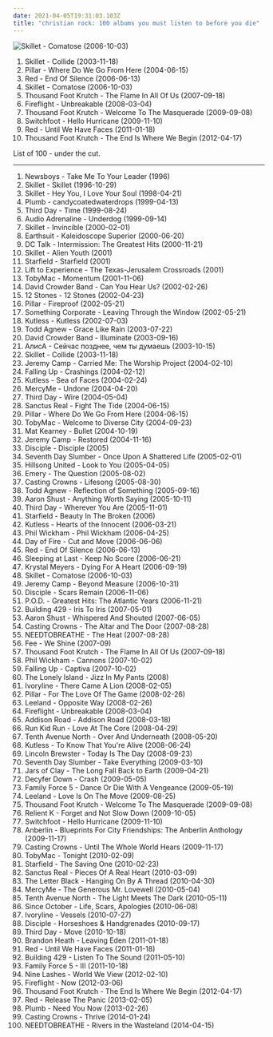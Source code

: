```yaml
---
date: 2021-04-05T19:31:03.103Z
title: "christian rock: 100 albums you must listen to before you die"
---
```

![Skillet - Comatose (2006-10-03)](http://coverartarchive.org/release/cd858900-f750-4c61-a782-1603f6f5b472/15028383485-500.jpg "Skillet - Comatose (2006-10-03)")
<ol class="albums">
<li data-cover="http://coverartarchive.org/release/6281f0d7-1aa6-43b1-abd9-ee0ca999fb26/2220888510-500.jpg" data-tags="christian rock" role="button">Skillet - Collide (2003-11-18)</li>
<li data-cover="http://coverartarchive.org/release/814233a9-f6b0-4722-b4de-c9d60c015f45/2164745129-500.jpg" data-tags="christian rock" role="button">Pillar - Where Do We Go From Here (2004-06-15)</li>
<li data-cover="https://img.discogs.com/ebPU9RWHmh53VwUrHRTV_TpGxbU=/fit-in/300x300/filters:strip_icc():format(jpeg):mode_rgb():quality(90)/discogs-images/R-6790253-1426685131-5495.jpeg.jpg" data-tags="christian rock, alternative rock" role="button">Red - End Of Silence (2006-06-13)</li>
<li data-cover="http://coverartarchive.org/release/cd858900-f750-4c61-a782-1603f6f5b472/15028383485-500.jpg" data-tags="christian rock, alternative rock" role="button">Skillet - Comatose (2006-10-03)</li>
<li data-cover="http://coverartarchive.org/release/bf7799a4-f0ef-4f0d-8bb7-8c203b25ea87/2220921783-500.jpg" data-tags="christian rock" role="button">Thousand Foot Krutch - The Flame In All Of Us (2007-09-18)</li>
<li data-cover="http://coverartarchive.org/release/c2ac6303-90bd-4286-8c74-dfa9235a8e93/8887519155-500.jpg" data-tags="christian rock" role="button">Fireflight - Unbreakable (2008-03-04)</li>
<li data-cover="http://coverartarchive.org/release/60192b98-c51c-4c83-a6ff-5ad25914a5b1/24702000446-500.jpg" data-tags="rock, christian rock, alternative rock" role="button">Thousand Foot Krutch - Welcome To The Masquerade (2009-09-08)</li>
<li data-cover="http://coverartarchive.org/release/bef45c7f-fbc8-4cbc-af6e-c011c0efd28f/7587678218-500.jpg" data-tags="rock, christian rock, alternative, alternative rock" role="button">Switchfoot - Hello Hurricane (2009-11-10)</li>
<li data-cover="http://coverartarchive.org/release/285bd6f4-5a65-416d-84ba-acce90bc8e70/2220652461-500.jpg" data-tags="christian rock, alternative rock" role="button">Red - Until We Have Faces (2011-01-18)</li>
<li data-cover="http://coverartarchive.org/release/c36f7bfb-a0bb-4a1b-9d5d-65c0d2b5c473/1545918273-500.jpg" data-tags="alternative rock, christian rock, hard rock, alternative metal, nu metal" role="button">Thousand Foot Krutch - The End Is Where We Begin (2012-04-17)</li>
</ol>
List of 100 - under the cut.
<!-- more -->

_________________

<ol class="albums">
<li data-cover="https://img.discogs.com/4jyjKpIjS0N9EdyOBis7btnEK44=/fit-in/598x582/filters:strip_icc():format(jpeg):mode_rgb():quality(90)/discogs-images/R-12821696-1542608518-9266.jpeg.jpg" data-tags="christian, christian rock, contemporary christian" role="button">
Newsboys - Take Me To Your Leader (1996)
</li>
<li data-cover="http://coverartarchive.org/release/8e6eae39-faee-4787-af72-4bd9b61c7724/17811076744-500.jpg" data-tags="christian rock" role="button">
Skillet - Skillet (1996-10-29)
</li>
<li data-cover="http://coverartarchive.org/release/32bc1026-306c-4c91-96af-3612c1319c74/17811086702-500.jpg" data-tags="christian rock, rock, industrial" role="button">
Skillet - Hey You, I Love Your Soul (1998-04-21)
</li>
<li data-cover="http://coverartarchive.org/release/33c4eeff-157b-42cb-9ec4-b2be6dc76f42/1572846543-500.jpg" data-tags="alternative rock, female vocalists, christian, christian rock, girl rock, religious, candy, love track, lashgo98" role="button">
Plumb - candycoatedwaterdrops (1999-04-13)
</li>
<li data-cover="http://coverartarchive.org/release/242af9c3-4aea-47ee-a369-819efb19b2aa/24345720633-500.jpg" data-tags="christian, christian rock, worship" role="button">
Third Day - Time (1999-08-24)
</li>
<li data-cover="http://coverartarchive.org/release/845dd51a-cac6-42ab-8881-2ce969f6a991/6576603877-500.jpg" data-tags="christian rock" role="button">
Audio Adrenaline - Underdog (1999-09-14)
</li>
<li data-cover="http://coverartarchive.org/release/2e605d77-2f3f-4a16-b37d-99b4fa33aed7/17811097552-500.jpg" data-tags="christian rock" role="button">
Skillet - Invincible (2000-02-01)
</li>
<li data-cover="https://img.discogs.com/ZEdGHM99QPf45bThEhmJcTIRJuI=/fit-in/600x600/filters:strip_icc():format(jpeg):mode_rgb():quality(90)/discogs-images/R-1636514-1327439228.jpeg.jpg" data-tags="christian rock" role="button">
Earthsuit - Kaleidoscope Superior (2000-06-20)
</li>
<li data-cover="http://coverartarchive.org/release/79ae14ce-0f06-427f-afd4-2e3e9a3773cd/27351187239-500.jpg" data-tags="christian rock" role="button">
DC Talk - Intermission: The Greatest Hits (2000-11-21)
</li>
<li data-cover="https://img.discogs.com/Dt1qi-G8_M97hViuAQnOC3hzw2k=/fit-in/600x600/filters:strip_icc():format(jpeg):mode_rgb():quality(90)/discogs-images/R-10754018-1503707910-8545.jpeg.jpg" data-tags="christian rock" role="button">
Skillet - Alien Youth (2001)
</li>
<li data-cover="https://img.discogs.com/n-Z-6D4PDBr4UKPSLmbsP1Uujdw=/fit-in/475x475/filters:strip_icc():format(jpeg):mode_rgb():quality(90)/discogs-images/R-2180119-1268334982.jpeg.jpg" data-tags="christian rock" role="button">
Starfield - Starfield (2001)
</li>
<li data-cover="https://img.discogs.com/soFJR-KQTjPDvg6x-pIzQRWDVM4=/fit-in/477x498/filters:strip_icc():format(jpeg):mode_rgb():quality(90)/discogs-images/R-531798-1128318420.jpeg.jpg" data-tags="indie rock, post-rock, shoegaze, christian rock, 2000s, 2001 albums" role="button">
Lift to Experience - The Texas-Jerusalem Crossroads (2001)
</li>
<li data-cover="http://coverartarchive.org/release/50626f16-c23b-4dff-84d8-fae6635ee410/19387845712-500.jpg" data-tags="christian rock" role="button">
TobyMac - Momentum (2001-11-06)
</li>
<li data-cover="http://coverartarchive.org/release/61a91cbe-86ea-482d-a628-f7c23e525bbe/24708800711-500.jpg" data-tags="fantastic, christian, christian rock, contemporary christian, christian praise and worship, christian electronic, crowder" role="button">
David Crowder Band - Can You Hear Us? (2002-02-26)
</li>
<li data-cover="https://img.discogs.com/4iVcdo_rEcq6zrSE5BjHjlyH1qQ=/fit-in/600x587/filters:strip_icc():format(jpeg):mode_rgb():quality(90)/discogs-images/R-1593962-1586191495-6359.jpeg.jpg" data-tags="alternative rock, rock" role="button">
12 Stones - 12 Stones (2002-04-23)
</li>
<li data-cover="https://via.placeholder.com/450" data-tags="christian rock, christian" role="button">
Pillar - Fireproof (2002-05-21)
</li>
<li data-cover="http://coverartarchive.org/release/2dac1fd4-94ec-390a-985d-c7440c647a99/11024423754-500.jpg" data-tags="piano rock" role="button">
Something Corporate - Leaving Through the Window (2002-05-21)
</li>
<li data-cover="http://coverartarchive.org/release/57a8a0fd-cf7d-4aef-9b50-2a0fcc33daf7/19972210930-500.jpg" data-tags="christian rock, kutless" role="button">
Kutless - Kutless (2002-07-03)
</li>
<li data-cover="http://coverartarchive.org/release/129d5271-0d00-49da-ab1e-17a8bbc11642/10701943000-500.jpg" data-tags="christian rock" role="button">
Todd Agnew - Grace Like Rain (2003-07-22)
</li>
<li data-cover="http://coverartarchive.org/release/3636bb61-f31c-4859-9d64-9f1f9f34e1ce/12647081549-500.jpg" data-tags="christian, christian rock, contemporary christian" role="button">
David Crowder Band - Illuminate (2003-09-16)
</li>
<li data-cover="http://coverartarchive.org/release/bf2e6803-5014-41ec-9ae5-c688818d0dac/1537440951-500.jpg" data-tags="hard rock, christian, christian rock, nu metal, orthodox christian, orthodox christian rock, russian christian, russian christian rock" role="button">
АлисА - Сейчас позднее, чем ты думаешь (2003-10-15)
</li>
<li data-cover="http://coverartarchive.org/release/6281f0d7-1aa6-43b1-abd9-ee0ca999fb26/2220888510-500.jpg" data-tags="christian rock" role="button">
Skillet - Collide (2003-11-18)
</li>
<li data-cover="http://coverartarchive.org/release/7a287d6a-5402-4c13-b940-cf4e30b57b49/9311722591-500.jpg" data-tags="christian rock, worship" role="button">
Jeremy Camp - Carried Me: The Worship Project (2004-02-10)
</li>
<li data-cover="http://coverartarchive.org/release/4eb8116d-a8ed-45db-abaf-4bcdbbf9cbd8/4786430347-500.jpg" data-tags="christian rock" role="button">
Falling Up - Crashings (2004-02-12)
</li>
<li data-cover="http://coverartarchive.org/release/5163d5e5-77fa-45f0-906a-60f82f0eecac/4786609440-500.jpg" data-tags="christian rock, kutless" role="button">
Kutless - Sea of Faces (2004-02-24)
</li>
<li data-cover="http://coverartarchive.org/release/73159ac5-152a-436d-97a5-306a684ec6aa/9419903972-500.jpg" data-tags="christian, christian rock" role="button">
MercyMe - Undone (2004-04-20)
</li>
<li data-cover="http://coverartarchive.org/release/042c32c0-8571-4aba-841b-ceeef8d67a5b/19388021977-500.jpg" data-tags="christian rock" role="button">
Third Day - Wire (2004-05-04)
</li>
<li data-cover="http://coverartarchive.org/release/88992508-e1b2-44c9-910f-3c3b1ce7fd67/24219569474-500.jpg" data-tags="christian rock" role="button">
Sanctus Real - Fight The Tide (2004-06-15)
</li>
<li data-cover="http://coverartarchive.org/release/814233a9-f6b0-4722-b4de-c9d60c015f45/2164745129-500.jpg" data-tags="christian rock" role="button">
Pillar - Where Do We Go From Here (2004-06-15)
</li>
<li data-cover="http://coverartarchive.org/release/7d1db442-c07a-4b25-90ca-aa2386b7a78b/16961523622-500.jpg" data-tags="christian rock" role="button">
TobyMac - Welcome to Diverse City (2004-09-23)
</li>
<li data-cover="http://coverartarchive.org/release/1b9d97db-812e-4c68-84f9-9cbe23a5d897/6375131913-500.jpg" data-tags="rock, christian rock, seen in concert" role="button">
Mat Kearney - Bullet (2004-10-19)
</li>
<li data-cover="http://coverartarchive.org/release/069e6afe-bbc0-4599-bb83-5bb63d40ced4/11111317856-500.jpg" data-tags="christian rock, christian" role="button">
Jeremy Camp - Restored (2004-11-16)
</li>
<li data-cover="http://coverartarchive.org/release/a61bcdde-d296-41f9-bb43-3d59f58e582f/2105274701-500.jpg" data-tags="christian rock" role="button">
Disciple - Disciple (2005)
</li>
<li data-cover="http://coverartarchive.org/release/0ad1d493-7f72-46de-872a-73d0e46ca1a6/4786680617-500.jpg" data-tags="christian rock" role="button">
Seventh Day Slumber - Once Upon A Shattered Life (2005-02-01)
</li>
<li data-cover="http://coverartarchive.org/release/36e61ace-3950-3d1b-b20f-307cbf26d383/9244569174-500.jpg" data-tags="christian, christian rock, worship, hillsong" role="button">
Hillsong United - Look to You (2005-04-05)
</li>
<li data-cover="http://coverartarchive.org/release/a7337747-fa84-4d3f-aa12-e53ad43cf745/4889657836-500.jpg" data-tags="emo, christian, emocore, rock, post-hardcore" role="button">
Emery - The Question (2005-08-02)
</li>
<li data-cover="http://coverartarchive.org/release/dc76da18-de4d-4f4f-a946-d0f073a4a5ee/9420403008-500.jpg" data-tags="christian rock, christian, contemporary christian" role="button">
Casting Crowns - Lifesong (2005-08-30)
</li>
<li data-cover="http://coverartarchive.org/release/0304ed39-b22f-4883-9e26-06a908c3b7c7/10702054793-500.jpg" data-tags="christian, christian rock" role="button">
Todd Agnew - Reflection of Something (2005-09-16)
</li>
<li data-cover="http://coverartarchive.org/release/fe0082ca-8367-3243-9432-63b41555ec65/3898426469-500.jpg" data-tags="christian, christian rock, gospel, contemporary christian, religious, contemporary praise and worship" role="button">
Aaron Shust - Anything Worth Saying (2005-10-11)
</li>
<li data-cover="https://via.placeholder.com/450" data-tags="christian rock" role="button">
Third Day - Wherever You Are (2005-11-01)
</li>
<li data-cover="https://img.discogs.com/ZTS1NcWfAAA0Ngx0JsC_ruNcmEA=/fit-in/500x500/filters:strip_icc():format(jpeg):mode_rgb():quality(90)/discogs-images/R-5561208-1396643446-1134.jpeg.jpg" data-tags="christian, christian rock, my music, starfield" role="button">
Starfield - Beauty In The Broken (2006)
</li>
<li data-cover="http://coverartarchive.org/release/5a3210c8-5c3e-48c8-8e8b-4e91d9610256/2220936532-500.jpg" data-tags="christian rock" role="button">
Kutless - Hearts of the Innocent (2006-03-21)
</li>
<li data-cover="http://coverartarchive.org/release/52618222-85c4-4763-b4ee-ee323972536c/1630450537-500.jpg" data-tags="christian rock, christian male vocals" role="button">
Phil Wickham - Phil Wickham (2006-04-25)
</li>
<li data-cover="http://coverartarchive.org/release/8357f62f-4038-457e-aa67-00d1c9fb2c67/26392985704-500.jpg" data-tags="christian rock" role="button">
Day of Fire - Cut and Move (2006-06-06)
</li>
<li data-cover="https://img.discogs.com/ebPU9RWHmh53VwUrHRTV_TpGxbU=/fit-in/300x300/filters:strip_icc():format(jpeg):mode_rgb():quality(90)/discogs-images/R-6790253-1426685131-5495.jpeg.jpg" data-tags="christian rock, alternative rock" role="button">
Red - End Of Silence (2006-06-13)
</li>
<li data-cover="https://img.discogs.com/Xxy0yj6KswjbbC2jaOkO0VwFOns=/fit-in/500x500/filters:strip_icc():format(jpeg):mode_rgb():quality(90)/discogs-images/R-4133493-1356444424-8753.jpeg.jpg" data-tags="indie, rock, acoustic, christian, christian rock, songs i love, 2000s, available on emusic, 2006 albums, after z" role="button">
Sleeping at Last - Keep No Score (2006-06-21)
</li>
<li data-cover="http://coverartarchive.org/release/341c8810-6ba0-4eea-a037-3b0d743bf515/8195882226-500.jpg" data-tags="christian rock" role="button">
Krystal Meyers - Dying For A Heart (2006-09-19)
</li>
<li data-cover="http://coverartarchive.org/release/cd858900-f750-4c61-a782-1603f6f5b472/15028383485-500.jpg" data-tags="christian rock, alternative rock" role="button">
Skillet - Comatose (2006-10-03)
</li>
<li data-cover="http://coverartarchive.org/release/8e00b053-583a-4c48-a7ad-e88eb6805f5e/4786555443-500.jpg" data-tags="christian, christian rock, contemporary christian" role="button">
Jeremy Camp - Beyond Measure (2006-10-31)
</li>
<li data-cover="http://coverartarchive.org/release/cecc3eb4-ea92-4dba-8ef1-b1795403a5e7/19390091011-500.jpg" data-tags="christian rock" role="button">
Disciple - Scars Remain (2006-11-06)
</li>
<li data-cover="http://coverartarchive.org/release/ec32c303-0afa-4205-be55-900803c954fe/25188888029-500.jpg" data-tags="alternative rock, hard rock, alternative metal, christian, christian rock, rapcore, nu metal, christian metal, christian nu metal, christian rapcore, pendientes, albums to own" role="button">
P.O.D. - Greatest Hits: The Atlantic Years (2006-11-21)
</li>
<li data-cover="http://coverartarchive.org/release/cacd3e8f-1ac4-4328-9472-159693664f6d/24227116275-500.jpg" data-tags="christian rock" role="button">
Building 429 - Iris To Iris (2007-05-01)
</li>
<li data-cover="http://coverartarchive.org/release/13d82064-8379-4fd4-bfa0-c9ef0089f091/8942680330-500.jpg" data-tags="christian rock" role="button">
Aaron Shust - Whispered And Shouted (2007-06-05)
</li>
<li data-cover="http://coverartarchive.org/release/82d3592b-2745-4175-b71f-cab0ac6d2cc1/9025593466-500.jpg" data-tags="christian rock, contemporary christian, christian" role="button">
Casting Crowns - The Altar and The Door (2007-08-28)
</li>
<li data-cover="http://coverartarchive.org/release/8c894c48-1d8f-446e-a97d-8a31089ca397/16546394976-500.jpg" data-tags="acoustic, christian rock, ntb" role="button">
NEEDTOBREATHE - The Heat (2007-08-28)
</li>
<li data-cover="http://coverartarchive.org/release/3209a897-908c-413e-881a-4e67ca1f52a1/8264945804-500.jpg" data-tags="christian, christian rock, gospel, worship" role="button">
Fee - We Shine (2007-09)
</li>
<li data-cover="http://coverartarchive.org/release/bf7799a4-f0ef-4f0d-8bb7-8c203b25ea87/2220921783-500.jpg" data-tags="christian rock" role="button">
Thousand Foot Krutch - The Flame In All Of Us (2007-09-18)
</li>
<li data-cover="http://coverartarchive.org/release/2ef462be-3da6-4b8d-bc24-02f218b996a6/9857104493-500.jpg" data-tags="christian, christian rock, worship, modern worship, bennyblack" role="button">
Phil Wickham - Cannons (2007-10-02)
</li>
<li data-cover="http://coverartarchive.org/release/fc0b0811-de22-44fd-8628-48c5351c7e1a/4786441908-500.jpg" data-tags="alternative rock, christian rock" role="button">
Falling Up - Captiva (2007-10-02)
</li>
<li data-cover="https://img.discogs.com/VpJJpiVC1XHKuGTa6NUXkQ4VYrs=/fit-in/500x500/filters:strip_icc():format(jpeg):mode_rgb():quality(90)/discogs-images/R-1756424-1241347657.jpeg.jpg" data-tags="metal, female, rock, punk, dirty south, christian rock, hate, piece of shit, evil, hoe, rap metal, sucks, brutal death metal, no, shut up, shut the fuck up, loser, ponyrape, really really bad, gross, crap crap crap, total shit, douche, fuck you, tubgirl, i hate you, wristslitters, die, officially shallow, mallcore, murderer, fuck off, overrated crap, uncomfortable, fagcore, idiots, homophobe, dead dead dead, crimes against humanity, avoid, faggotcore, bitch cannot write her own music, whorecore, homophobic, mtv cocksuckers, ho, dirty bitch, dirty whore, little bitch, music for fags like realmonster, pure garbage, shit music, brains are between her legs not on her shoulders, pop slut, whore untalented, wigger, utter shit, fucking terrible, a placebo for coronary heart disease, black folk call them the devils, nambla approved, christopher walken eating escargot, reports of statutory rape are on the rise because of you, satirised by rowan atkinson at my barbecue luncheon, september 11 just wasnt enough for these people, not hip-hop, your music has been shredded for bedding, talentless hack, dumbass, psy-emo, sterile, get crunk, pedophile" role="button">
The Lonely Island - Jizz In My Pants (2008)
</li>
<li data-cover="http://coverartarchive.org/release/a4c303b5-fdcf-4bf6-9198-b5205cc45249/4889844357-500.jpg" data-tags="rock, christian rock" role="button">
Ivoryline - There Came A Lion (2008-02-05)
</li>
<li data-cover="http://coverartarchive.org/release/1ba18634-618b-4fdc-861b-b02b0530f358/26393748143-500.jpg" data-tags="alternative rock, christian rock" role="button">
Pillar - For The Love Of The Game (2008-02-26)
</li>
<li data-cover="https://via.placeholder.com/450" data-tags="christian rock" role="button">
Leeland - Opposite Way (2008-02-26)
</li>
<li data-cover="http://coverartarchive.org/release/c2ac6303-90bd-4286-8c74-dfa9235a8e93/8887519155-500.jpg" data-tags="christian rock" role="button">
Fireflight - Unbreakable (2008-03-04)
</li>
<li data-cover="http://coverartarchive.org/release/85c9715c-4df9-4f66-afa4-9295b9dbd4da/15035339489-500.jpg" data-tags="christian rock" role="button">
Addison Road - Addison Road (2008-03-18)
</li>
<li data-cover="https://via.placeholder.com/450" data-tags="alternative rock, emo, pop punk, christian rock, emo pop, pablo10" role="button">
Run Kid Run - Love At The Core (2008-04-29)
</li>
<li data-cover="http://coverartarchive.org/release/5deeaeca-3c3d-4a26-bfb6-3c35e46f239c/16397739294-500.jpg" data-tags="christian rock" role="button">
Tenth Avenue North - Over And Underneath (2008-05-20)
</li>
<li data-cover="http://coverartarchive.org/release/11417211-be66-47f8-8914-a7b3675357a8/4786630351-500.jpg" data-tags="christian rock, cross2life" role="button">
Kutless - To Know That You're Alive (2008-06-24)
</li>
<li data-cover="http://coverartarchive.org/release/2bd36ea0-c2fd-46c0-bc94-fd885ca86dba/24225924639-500.jpg" data-tags="christian rock" role="button">
Lincoln Brewster - Today Is The Day (2008-09-23)
</li>
<li data-cover="http://coverartarchive.org/release/458945e2-465f-481e-8ba3-4f909b4efb9d/24236494761-500.jpg" data-tags="rock, alternative, christian, christian rock, worship, cross2life, praise and worship, discoverockult" role="button">
Seventh Day Slumber - Take Everything (2009-03-10)
</li>
<li data-cover="http://coverartarchive.org/release/b1096d65-dafc-4849-aeba-7bce5ee6d777/12021986057-500.jpg" data-tags="christian rock" role="button">
Jars of Clay - The Long Fall Back to Earth (2009-04-21)
</li>
<li data-cover="http://coverartarchive.org/release/b0b633cb-aedf-4e82-86e6-5112ffe9d9e2/27615057257-500.jpg" data-tags="alternative rock, christian rock" role="button">
Decyfer Down - Crash (2009-05-05)
</li>
<li data-cover="https://via.placeholder.com/450" data-tags="christian rock" role="button">
Family Force 5 - Dance Or Die With A Vengeance (2009-05-19)
</li>
<li data-cover="http://coverartarchive.org/release/9045ea3e-0966-4a52-b688-4de1829f706a/21163054804-500.jpg" data-tags="christian rock, worship" role="button">
Leeland - Love Is On The Move (2009-08-25)
</li>
<li data-cover="http://coverartarchive.org/release/60192b98-c51c-4c83-a6ff-5ad25914a5b1/24702000446-500.jpg" data-tags="rock, christian rock, alternative rock" role="button">
Thousand Foot Krutch - Welcome To The Masquerade (2009-09-08)
</li>
<li data-cover="http://coverartarchive.org/release/d1d2cb2e-6ed3-4ce2-9fc1-ebc99c9d9d47/8510946592-500.jpg" data-tags="alternative rock, christian rock" role="button">
Relient K - Forget and Not Slow Down (2009-10-05)
</li>
<li data-cover="http://coverartarchive.org/release/bef45c7f-fbc8-4cbc-af6e-c011c0efd28f/7587678218-500.jpg" data-tags="rock, christian rock, alternative, alternative rock" role="button">
Switchfoot - Hello Hurricane (2009-11-10)
</li>
<li data-cover="http://coverartarchive.org/release/144a08a9-3762-4125-8b88-783a915b2852/7006004853-500.jpg" data-tags="rock, alternative rock, christian rock" role="button">
Anberlin - Blueprints For City Friendships: The Anberlin Anthology (2009-11-17)
</li>
<li data-cover="http://coverartarchive.org/release/f050074f-abd5-4d24-9d29-a3787f99b23a/9420443118-500.jpg" data-tags="christian rock, christian, contemporary christian" role="button">
Casting Crowns - Until The Whole World Hears (2009-11-17)
</li>
<li data-cover="http://coverartarchive.org/release/94d24e69-2766-49cb-9ce1-addfc5157ab0/1797669855-500.jpg" data-tags="christian rock, hip-hop, christian, contemporary christian" role="button">
TobyMac - Tonight (2010-02-09)
</li>
<li data-cover="http://coverartarchive.org/release/8aeaf43c-fea1-4a24-9ccc-bcbd31ac8883/24235590323-500.jpg" data-tags="christian rock" role="button">
Starfield - The Saving One (2010-02-23)
</li>
<li data-cover="http://coverartarchive.org/release/c918d5a9-0b94-46c6-ba1c-64fc71286dcf/26393841850-500.jpg" data-tags="christian rock" role="button">
Sanctus Real - Pieces Of A Real Heart (2010-03-09)
</li>
<li data-cover="http://coverartarchive.org/release/c72a398e-6cc9-4b27-ae48-c83e9c1d2e13/6986721749-500.jpg" data-tags="alternative rock, hard rock, christian, christian rock, rock, female vocalists, gothic metal" role="button">
The Letter Black - Hanging On By A Thread (2010-04-30)
</li>
<li data-cover="http://coverartarchive.org/release/a1db751f-c409-4ca1-a0ad-f555dda1c04b/9420158033-500.jpg" data-tags="christian, christian rock" role="button">
MercyMe - The Generous Mr. Lovewell (2010-05-04)
</li>
<li data-cover="https://via.placeholder.com/450" data-tags="christian rock" role="button">
Tenth Avenue North - The Light Meets The Dark (2010-05-11)
</li>
<li data-cover="https://via.placeholder.com/450" data-tags="alternative rock, christian rock" role="button">
Since October - Life, Scars, Apologies (2010-06-08)
</li>
<li data-cover="http://coverartarchive.org/release/97a4b890-1475-48fb-be35-8830ecba5206/16323568981-500.jpg" data-tags="christian rock" role="button">
Ivoryline - Vessels (2010-07-27)
</li>
<li data-cover="http://coverartarchive.org/release/9026ff79-d23d-4585-95cf-d8e275790f8b/19390111211-500.jpg" data-tags="christian rock" role="button">
Disciple - Horseshoes & Handgrenades (2010-09-17)
</li>
<li data-cover="http://coverartarchive.org/release/09949a33-a961-4162-a632-94299f42bb11/25696386848-500.jpg" data-tags="christian, christian rock, worship, praise, praise & worship" role="button">
Third Day - Move (2010-10-18)
</li>
<li data-cover="http://coverartarchive.org/release/a29abf7a-419d-4b2b-9216-06474b65b61b/9025244457-500.jpg" data-tags="alternative, singer-songwriter, christian, christian rock, christian worship, favorite bands and artists" role="button">
Brandon Heath - Leaving Eden (2011-01-18)
</li>
<li data-cover="http://coverartarchive.org/release/285bd6f4-5a65-416d-84ba-acce90bc8e70/2220652461-500.jpg" data-tags="christian rock, alternative rock" role="button">
Red - Until We Have Faces (2011-01-18)
</li>
<li data-cover="http://coverartarchive.org/release/2408298e-471f-4f3b-bc1d-1601d471a2cd/24227066985-500.jpg" data-tags="christian, christian rock, contemporary christian, worship, ccm, alternative ccm" role="button">
Building 429 - Listen To The Sound (2011-05-10)
</li>
<li data-cover="http://coverartarchive.org/release/b24c4533-f252-4824-9f7e-3a671323148b/25109611893-500.jpg" data-tags="electronic, rock, punk, punk rock, crunk, christian rock, crunk rock" role="button">
Family Force 5 - III (2011-10-18)
</li>
<li data-cover="http://coverartarchive.org/release/43b4c498-51c1-48cd-b0ca-9b301d522b14/8854606482-500.jpg" data-tags="alternative rock, christian rock, look up on emusic" role="button">
Nine Lashes - World We View (2012-02-10)
</li>
<li data-cover="http://coverartarchive.org/release/d2e4c126-62c5-4258-8cd3-d6d05675fe43/7498195799-500.jpg" data-tags="christian rock" role="button">
Fireflight - Now (2012-03-06)
</li>
<li data-cover="http://coverartarchive.org/release/c36f7bfb-a0bb-4a1b-9d5d-65c0d2b5c473/1545918273-500.jpg" data-tags="alternative rock, christian rock, hard rock, alternative metal, nu metal" role="button">
Thousand Foot Krutch - The End Is Where We Begin (2012-04-17)
</li>
<li data-cover="https://img.discogs.com/cfc9e7fd50d7c9c08931869b95f6849a01d0635d/images/spacer.gif" data-tags="christian rock" role="button">
Red - Release The Panic (2013-02-05)
</li>
<li data-cover="http://coverartarchive.org/release/3688b2a9-3d34-4093-bebd-de46a5249d0b/16069645317-500.jpg" data-tags="rock, christian rock, female vocals, 2010s rock, tyde moore radio" role="button">
Plumb - Need You Now (2013-02-26)
</li>
<li data-cover="http://coverartarchive.org/release/c387b00a-2505-4e41-8183-e2591ac5cff9/6412992992-500.jpg" data-tags="christian rock, worship, ccm, christian & gospel" role="button">
Casting Crowns - Thrive (2014-01-24)
</li>
<li data-cover="http://coverartarchive.org/release/6e4c8d51-a9c8-4356-803b-a33bfdbb1f18/6921187973-500.jpg" data-tags="alternative rock, indie rock, adult alternative, christian rock, folk rock, southern rock, christian & gospel" role="button">
NEEDTOBREATHE - Rivers in the Wasteland (2014-04-15)
</li>
</ol>